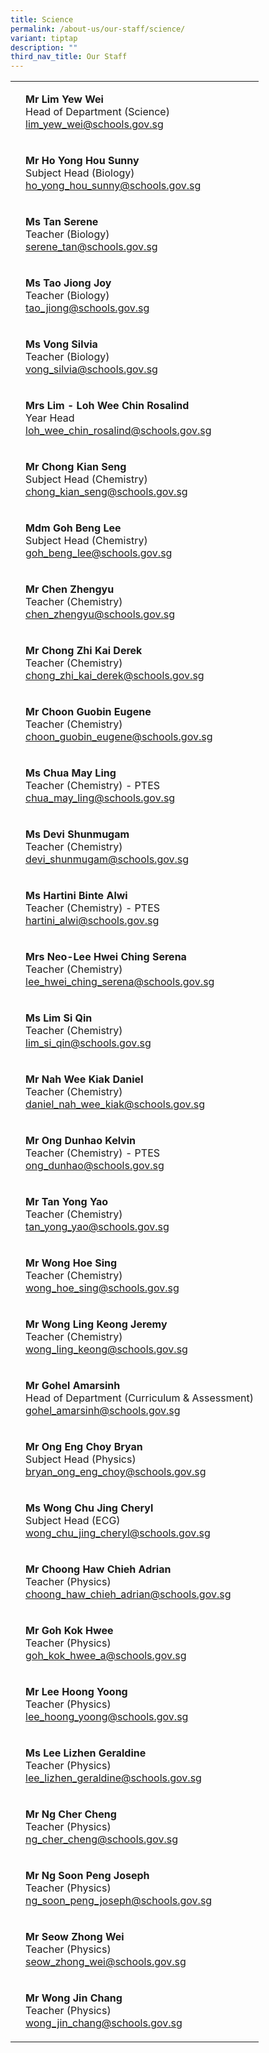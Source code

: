 ```yaml
---
title: Science
permalink: /about-us/our-staff/science/
variant: tiptap
description: ""
third_nav_title: Our Staff
---
```

<table><tbody><tr><td rowspan="1" colspan="1"><p></p></td><td rowspan="1" colspan="1"><p><strong>Mr Lim Yew Wei</strong><br>Head of Department (Science)<br><a href="mailto:lim_yew_wei@schools.gov.sg" rel="noopener noreferrer nofollow" target="_blank">lim_yew_wei@schools.gov.sg</a></p></td></tr><tr><td rowspan="1" colspan="1"><p></p></td><td rowspan="1" colspan="1"><p><strong>Mr Ho Yong Hou Sunny</strong><br>Subject Head (Biology)<br><a href="mailto:ho_yong_hou_sunny@schools.gov.sg" rel="noopener noreferrer nofollow" target="_blank">ho_yong_hou_sunny@schools.gov.sg</a></p></td></tr><tr><td rowspan="1" colspan="1"><p></p></td><td rowspan="1" colspan="1"><p><strong>Ms Tan Serene</strong><br>Teacher (Biology)<br><a href="mailto:serene_tan@schools.gov.sg" rel="noopener noreferrer nofollow" target="_blank">serene_tan@schools.gov.sg</a></p></td></tr><tr><td rowspan="1" colspan="1"><p></p></td><td rowspan="1" colspan="1"><p><strong>Ms Tao Jiong Joy</strong><br>Teacher (Biology)<br><a href="mailto:tao_jiong@schools.gov.sg" rel="noopener noreferrer nofollow" target="_blank">tao_jiong@schools.gov.sg</a></p></td></tr><tr><td rowspan="1" colspan="1"><p></p></td><td rowspan="1" colspan="1"><p><strong>Ms Vong Silvia</strong><br>Teacher (Biology)<br><a href="mailto:vong_silvia@schools.gov.sg" rel="noopener noreferrer nofollow" target="_blank">vong_silvia@schools.gov.sg</a></p></td></tr><tr><td rowspan="1" colspan="1"><p></p></td><td rowspan="1" colspan="1"><p><strong>Mrs Lim - Loh Wee Chin Rosalind</strong><br>Year Head<br><a href="mailto:loh_wee_chin_rosalind@schools.gov.sg" rel="noopener noreferrer nofollow" target="_blank">loh_wee_chin_rosalind@schools.gov.sg</a></p></td></tr><tr><td rowspan="1" colspan="1"><p></p></td><td rowspan="1" colspan="1"><p><strong>Mr Chong Kian Seng</strong><br>Subject Head (Chemistry)<br><a href="mailto:chong_kian_seng@schools.gov.sg" rel="noopener noreferrer nofollow" target="_blank">chong_kian_seng@schools.gov.sg</a></p></td></tr><tr><td rowspan="1" colspan="1"><p></p></td><td rowspan="1" colspan="1"><p><strong>Mdm Goh Beng Lee</strong><br>Subject Head (Chemistry)<br><a href="mailto:goh_beng_lee@schools.gov.sg" rel="noopener noreferrer nofollow" target="_blank">goh_beng_lee@schools.gov.sg</a></p></td></tr><tr><td rowspan="1" colspan="1"><p></p></td><td rowspan="1" colspan="1"><p><strong>Mr Chen Zhengyu</strong><br>Teacher (Chemistry)<br><a href="mailto:chen_zhengyu@schools.gov.sg" rel="noopener noreferrer nofollow" target="_blank">chen_zhengyu@schools.gov.sg</a></p></td></tr><tr><td rowspan="1" colspan="1"><p></p></td><td rowspan="1" colspan="1"><p><strong>Mr Chong Zhi Kai Derek</strong><br>Teacher (Chemistry)<br><a href="mailto:chong_zhi_kai_derek@schools.gov.sg" rel="noopener noreferrer nofollow" target="_blank">chong_zhi_kai_derek@schools.gov.sg</a></p></td></tr><tr><td rowspan="1" colspan="1"><p></p></td><td rowspan="1" colspan="1"><p><strong>Mr Choon Guobin Eugene</strong><br>Teacher (Chemistry)<br><a href="mailto:choon_guobin_eugene@schools.gov.sg" rel="noopener noreferrer nofollow" target="_blank">choon_guobin_eugene@schools.gov.sg</a></p></td></tr><tr><td rowspan="1" colspan="1"><p></p></td><td rowspan="1" colspan="1"><p><strong>Ms Chua May Ling</strong><br>Teacher (Chemistry) - PTES<br><a href="mailto:chua_may_ling@schools.gov.sg" rel="noopener noreferrer nofollow" target="_blank">chua_may_ling@schools.gov.sg</a></p></td></tr><tr><td rowspan="1" colspan="1"><p></p></td><td rowspan="1" colspan="1"><p><strong>Ms Devi Shunmugam</strong><br>Teacher (Chemistry)<br><a href="mailto:devi_shunmugam@schools.gov.sg" rel="noopener noreferrer nofollow" target="_blank">devi_shunmugam@schools.gov.sg</a></p></td></tr><tr><td rowspan="1" colspan="1"><p></p></td><td rowspan="1" colspan="1"><p><strong>Ms Hartini Binte Alwi</strong><br>Teacher (Chemistry) - PTES<br><a href="mailto:hartini_alwi@schools.gov.sg" rel="noopener noreferrer nofollow" target="_blank">hartini_alwi@schools.gov.sg</a></p></td></tr><tr><td rowspan="1" colspan="1"><p></p></td><td rowspan="1" colspan="1"><p><strong>Mrs Neo-Lee Hwei Ching Serena</strong><br>Teacher (Chemistry)<br><a href="mailto:lee_hwei_ching_serena@schools.gov.sg" rel="noopener noreferrer nofollow" target="_blank">lee_hwei_ching_serena@schools.gov.sg</a></p></td></tr><tr><td rowspan="1" colspan="1"><p></p></td><td rowspan="1" colspan="1"><p><strong>Ms Lim Si Qin </strong><br>Teacher (Chemistry)<br><a href="mailto:lim_si_qin@schools.gov.sg" rel="noopener noreferrer nofollow" target="_blank">lim_si_qin@schools.gov.sg</a></p></td></tr><tr><td rowspan="1" colspan="1"><p></p></td><td rowspan="1" colspan="1"><p><strong>Mr Nah Wee Kiak Daniel</strong><br>Teacher (Chemistry)<br><a href="mailto:daniel_nah_wee_kiak@schools.gov.sg" rel="noopener noreferrer nofollow" target="_blank">daniel_nah_wee_kiak@schools.gov.sg</a></p></td></tr><tr><td rowspan="1" colspan="1"><p></p></td><td rowspan="1" colspan="1"><p><strong>Mr Ong Dunhao Kelvin</strong><br>Teacher (Chemistry) - PTES<br><a href="mailto:ong_dunhao@schools.gov.sg" rel="noopener noreferrer nofollow" target="_blank">ong_dunhao@schools.gov.sg</a></p></td></tr><tr><td rowspan="1" colspan="1"><p></p></td><td rowspan="1" colspan="1"><p><strong>Mr Tan Yong Yao</strong> <br>Teacher (Chemistry)<br><a href="mailto:tan_yong_yao@schools.gov.sg" rel="noopener noreferrer nofollow" target="_blank">tan_yong_yao@schools.gov.sg</a></p></td></tr><tr><td rowspan="1" colspan="1"><p></p></td><td rowspan="1" colspan="1"><p><strong>Mr Wong Hoe Sing</strong><br>Teacher (Chemistry)<br><a href="mailto:wong_hoe_sing@schools.gov.sg" rel="noopener noreferrer nofollow" target="_blank">wong_hoe_sing@schools.gov.sg</a></p></td></tr><tr><td rowspan="1" colspan="1"><p></p></td><td rowspan="1" colspan="1"><p><strong>Mr Wong Ling Keong Jeremy</strong><br>Teacher (Chemistry)<br><a href="mailto:wong_ling_keong@schools.gov.sg" rel="noopener noreferrer nofollow" target="_blank">wong_ling_keong@schools.gov.sg</a></p></td></tr><tr><td rowspan="1" colspan="1"><p></p></td><td rowspan="1" colspan="1"><p><strong>Mr Gohel Amarsinh</strong><br>Head of Department (Curriculum &amp; Assessment)<br><a href="mailto:gohel_amarsinh@schools.gov.sg" rel="noopener noreferrer nofollow" target="_blank">gohel_amarsinh@schools.gov.sg</a></p></td></tr><tr><td rowspan="1" colspan="1"><p></p></td><td rowspan="1" colspan="1"><p><strong>Mr Ong Eng Choy Bryan </strong><br>Subject Head (Physics)<br><a href="mailto:bryan_ong_eng_choy@schools.gov.sg" rel="noopener noreferrer nofollow" target="_blank">bryan_ong_eng_choy@schools.gov.sg</a></p></td></tr><tr><td rowspan="1" colspan="1"><p></p></td><td rowspan="1" colspan="1"><p><strong>Ms Wong Chu Jing Cheryl</strong><br>Subject Head (ECG)<br><a href="mailto:wong_chu_jing_cheryl@schools.gov.sg" rel="noopener noreferrer nofollow" target="_blank">wong_chu_jing_cheryl@schools.gov.sg</a></p></td></tr><tr><td rowspan="1" colspan="1"><p></p></td><td rowspan="1" colspan="1"><p><strong>Mr Choong Haw Chieh Adrian</strong><br>Teacher (Physics)<br><a href="mailto:choong_haw_chieh_adrian@schools.gov.sg" rel="noopener noreferrer nofollow" target="_blank">choong_haw_chieh_adrian@schools.gov.sg</a></p></td></tr><tr><td rowspan="1" colspan="1"><p></p></td><td rowspan="1" colspan="1"><p><strong>Mr Goh Kok Hwee</strong><br>Teacher (Physics)<br><a href="mailto:goh_kok_hwee_a@schools.gov.sg" rel="noopener noreferrer nofollow" target="_blank">goh_kok_hwee_a@schools.gov.sg</a></p></td></tr><tr><td rowspan="1" colspan="1"><p></p></td><td rowspan="1" colspan="1"><p><strong>Mr Lee Hoong Yoong</strong><br>Teacher (Physics)<br><a href="mailto:lee_hoong_yoong@schools.gov.sg" rel="noopener noreferrer nofollow" target="_blank">lee_hoong_yoong@schools.gov.sg</a></p></td></tr><tr><td rowspan="1" colspan="1"><p></p></td><td rowspan="1" colspan="1"><p><strong>Ms Lee Lizhen Geraldine</strong><br>Teacher (Physics)<br><a href="mailto:lee_lizhen_geraldine@schools.gov.sg" rel="noopener noreferrer nofollow" target="_blank">lee_lizhen_geraldine@schools.gov.sg</a></p></td></tr><tr><td rowspan="1" colspan="1"><p></p></td><td rowspan="1" colspan="1"><p><strong>Mr Ng Cher Cheng</strong><br>Teacher (Physics)<br><a href="mailto:ng_cher_cheng@schools.gov.sg" rel="noopener noreferrer nofollow" target="_blank">ng_cher_cheng@schools.gov.sg</a></p></td></tr><tr><td rowspan="1" colspan="1"><p></p></td><td rowspan="1" colspan="1"><p><strong>Mr Ng Soon Peng Joseph</strong><br>Teacher (Physics)<br><a href="mailto:ng_soon_peng_joseph@schools.gov.sg" rel="noopener noreferrer nofollow" target="_blank">ng_soon_peng_joseph@schools.gov.sg</a></p></td></tr><tr><td rowspan="1" colspan="1"><p></p></td><td rowspan="1" colspan="1"><p><strong>Mr Seow Zhong Wei</strong><br>Teacher (Physics)<br><a href="mailto:seow_zhong_wei@schools.gov.sg" rel="noopener noreferrer nofollow" target="_blank">seow_zhong_wei@schools.gov.sg</a></p></td></tr><tr><td rowspan="1" colspan="1"><p></p></td><td rowspan="1" colspan="1"><p><strong>Mr Wong Jin Chang</strong><br>Teacher (Physics)<br><a href="mailto:wong_jin_chang@schools.gov.sg" rel="noopener noreferrer nofollow" target="_blank">wong_jin_chang@schools.gov.sg</a></p></td></tr></tbody></table><p></p>